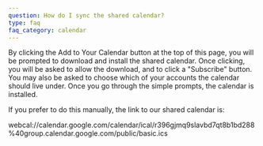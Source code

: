 ```yaml
---
question: How do I sync the shared calendar?
type: faq
faq_category: calendar
---
```

By clicking the Add to Your Calendar button at the top of this page, you will be prompted to download and install the shared calendar. Once clicking, you will be asked to allow the download, and to click a "Subscribe" button. You may also be asked to choose which of your accounts the calendar should live under. Once you go through the simple prompts, the calendar is installed. 

If you prefer to do this manually, the link to our shared calendar is:

webcal://calendar.google.com/calendar/ical/r396gjmq9slavbd7qt8b1bd288%40group.calendar.google.com/public/basic.ics

